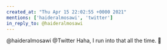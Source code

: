 ```yaml
---
created_at: "Thu Apr 15 22:02:55 +0000 2021"
mentions: ['haideralmosawi', 'twitter']
in_reply_to: @haideralmosawi
---
```


@haideralmosawi @Twitter Haha, I run into that all the time. 🤣